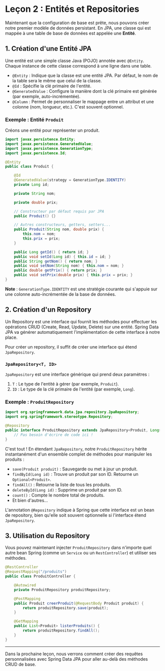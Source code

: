 # Leçon 2 : Entités et Repositories

Maintenant que la configuration de base est prête, nous pouvons créer notre premier modèle de données persistant. En JPA, une classe qui est mappée à une table de base de données est appelée une **Entité**.

## 1. Création d'une Entité JPA

Une entité est une simple classe Java (POJO) annotée avec `@Entity`. Chaque instance de cette classe correspond à une ligne dans une table.

- `@Entity` : Indique que la classe est une entité JPA. Par défaut, le nom de la table sera le même que celui de la classe.
- `@Id` : Spécifie la clé primaire de l'entité.
- `@GeneratedValue` : Configure la manière dont la clé primaire est générée (par exemple, auto-incrémentée).
- `@Column` : Permet de personnaliser le mappage entre un attribut et une colonne (nom, longueur, etc.). C'est souvent optionnel.

### Exemple : Entité `Produit`

Créons une entité pour représenter un produit.

```java
import javax.persistence.Entity;
import javax.persistence.GeneratedValue;
import javax.persistence.GenerationType;
import javax.persistence.Id;

@Entity
public class Produit {

    @Id
    @GeneratedValue(strategy = GenerationType.IDENTITY)
    private Long id;

    private String nom;

    private double prix;

    // Constructeur par défaut requis par JPA
    public Produit() {}

    // Autres constructeurs, getters, setters...
    public Produit(String nom, double prix) {
        this.nom = nom;
        this.prix = prix;
    }

    public Long getId() { return id; }
    public void setId(Long id) { this.id = id; }
    public String getNom() { return nom; }
    public void setNom(String nom) { this.nom = nom; }
    public double getPrix() { return prix; }
    public void setPrix(double prix) { this.prix = prix; }
}
```
**Note** : `GenerationType.IDENTITY` est une stratégie courante qui s'appuie sur une colonne auto-incrémentée de la base de données.

## 2. Création d'un Repository

Un Repository est une interface qui fournit les méthodes pour effectuer les opérations CRUD (Create, Read, Update, Delete) sur une entité. Spring Data JPA va générer automatiquement l'implémentation de cette interface à notre place.

Pour créer un repository, il suffit de créer une interface qui étend `JpaRepository`.

### `JpaRepository<T, ID>`

`JpaRepository` est une interface générique qui prend deux paramètres :
1.  `T` : Le type de l'entité à gérer (par exemple, `Produit`).
2.  `ID` : Le type de la clé primaire de l'entité (par exemple, `Long`).

### Exemple : `ProduitRepository`

```java
import org.springframework.data.jpa.repository.JpaRepository;
import org.springframework.stereotype.Repository;

@Repository
public interface ProduitRepository extends JpaRepository<Produit, Long> {
    // Pas besoin d'écrire de code ici !
}
```

C'est tout ! En étendant `JpaRepository`, notre `ProduitRepository` hérite instantanément d'un ensemble complet de méthodes pour manipuler les produits :

- `save(Produit produit)` : Sauvegarde ou met à jour un produit.
- `findById(Long id)` : Trouve un produit par son ID. Retourne un `Optional<Produit>`.
- `findAll()` : Retourne la liste de tous les produits.
- `deleteById(Long id)` : Supprime un produit par son ID.
- `count()` : Compte le nombre total de produits.
- Et bien d'autres...

L'annotation `@Repository` indique à Spring que cette interface est un bean de repository, bien qu'elle soit souvent optionnelle si l'interface étend `JpaRepository`.

## 3. Utilisation du Repository

Vous pouvez maintenant injecter `ProduitRepository` dans n'importe quel autre bean Spring (comme un `Service` ou un `RestController`) et utiliser ses méthodes.

```java
@RestController
@RequestMapping("/produits")
public class ProduitController {

    @Autowired
    private ProduitRepository produitRepository;

    @PostMapping
    public Produit creerProduit(@RequestBody Produit produit) {
        return produitRepository.save(produit);
    }

    @GetMapping
    public List<Produit> listerProduits() {
        return produitRepository.findAll();
    }
}
```

---

Dans la prochaine leçon, nous verrons comment créer des requêtes personnalisées avec Spring Data JPA pour aller au-delà des méthodes CRUD de base.
